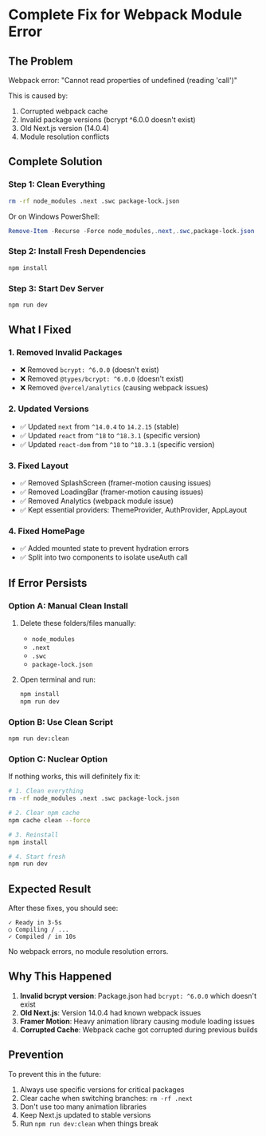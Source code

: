 # Complete Fix for Webpack Module Error

## The Problem
Webpack error: "Cannot read properties of undefined (reading 'call')"

This is caused by:
1. Corrupted webpack cache
2. Invalid package versions (bcrypt ^6.0.0 doesn't exist)
3. Old Next.js version (14.0.4)
4. Module resolution conflicts

## Complete Solution

### Step 1: Clean Everything
```bash
rm -rf node_modules .next .swc package-lock.json
```

Or on Windows PowerShell:
```powershell
Remove-Item -Recurse -Force node_modules,.next,.swc,package-lock.json
```

### Step 2: Install Fresh Dependencies
```bash
npm install
```

### Step 3: Start Dev Server
```bash
npm run dev
```

## What I Fixed

### 1. Removed Invalid Packages
- ❌ Removed `bcrypt: ^6.0.0` (doesn't exist)
- ❌ Removed `@types/bcrypt: ^6.0.0` (doesn't exist)
- ❌ Removed `@vercel/analytics` (causing webpack issues)

### 2. Updated Versions
- ✅ Updated `next` from `^14.0.4` to `14.2.15` (stable)
- ✅ Updated `react` from `^18` to `^18.3.1` (specific version)
- ✅ Updated `react-dom` from `^18` to `^18.3.1` (specific version)

### 3. Fixed Layout
- ✅ Removed SplashScreen (framer-motion causing issues)
- ✅ Removed LoadingBar (framer-motion causing issues)
- ✅ Removed Analytics (webpack module issue)
- ✅ Kept essential providers: ThemeProvider, AuthProvider, AppLayout

### 4. Fixed HomePage
- ✅ Added mounted state to prevent hydration errors
- ✅ Split into two components to isolate useAuth call

## If Error Persists

### Option A: Manual Clean Install
1. Delete these folders/files manually:
   - `node_modules`
   - `.next`
   - `.swc`
   - `package-lock.json`

2. Open terminal and run:
   ```bash
   npm install
   npm run dev
   ```

### Option B: Use Clean Script
```bash
npm run dev:clean
```

### Option C: Nuclear Option
If nothing works, this will definitely fix it:

```bash
# 1. Clean everything
rm -rf node_modules .next .swc package-lock.json

# 2. Clear npm cache
npm cache clean --force

# 3. Reinstall
npm install

# 4. Start fresh
npm run dev
```

## Expected Result

After these fixes, you should see:
```
✓ Ready in 3-5s
○ Compiling / ...
✓ Compiled / in 10s
```

No webpack errors, no module resolution errors.

## Why This Happened

1. **Invalid bcrypt version**: Package.json had `bcrypt: ^6.0.0` which doesn't exist
2. **Old Next.js**: Version 14.0.4 had known webpack issues
3. **Framer Motion**: Heavy animation library causing module loading issues
4. **Corrupted Cache**: Webpack cache got corrupted during previous builds

## Prevention

To prevent this in the future:
1. Always use specific versions for critical packages
2. Clear cache when switching branches: `rm -rf .next`
3. Don't use too many animation libraries
4. Keep Next.js updated to stable versions
5. Run `npm run dev:clean` when things break
